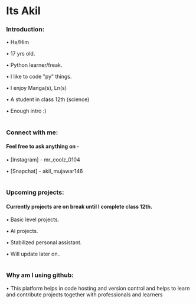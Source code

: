 # Its Akil



### Introduction:


• He/Him


• 17 yrs old.


• Python learner/freak.


• I like to code "py" things.


• I enjoy Manga(s), Ln(s)


• A student in class 12th (science)


• Enough intro :)


#





### Connect with me:

#### Feel free to ask anything on -


• [Instagram] - mr_coolz_0104


• [Snapchat] - akil_mujawar146


#




### Upcoming projects:


#### Currently projects are on break until I complete class 12th.


• Basic level projects.


• Ai projects.


• Stabilized personal assistant.


• Will update later on..


#



### Why am I using github:


• This platform helps in code hosting and version control and helps to learn and contribute projects together with professionals and learners

